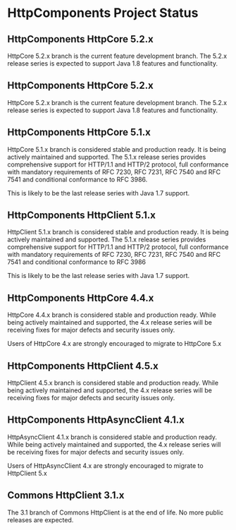 <!--
    Licensed to the Apache Software Foundation (ASF) under one
    or more contributor license agreements.  See the NOTICE file
    distributed with this work for additional information
    regarding copyright ownership.  The ASF licenses this file
    to you under the Apache License, Version 2.0 (the
    "License"); you may not use this file except in compliance
    with the License.  You may obtain a copy of the License at
    
      http://www.apache.org/licenses/LICENSE-2.0
    
    Unless required by applicable law or agreed to in writing,
    software distributed under the License is distributed on an
    "AS IS" BASIS, WITHOUT WARRANTIES OR CONDITIONS OF ANY
    KIND, either express or implied.  See the License for the
    specific language governing permissions and limitations
    under the License.
-->

HttpComponents Project Status
=============================

HttpComponents HttpCore 5.2.x
-----------------------------

HttpCore 5.2.x branch is the current feature development branch. The 5.2.x release series is expected to support 
Java 1.8 features and functionality. 

HttpComponents HttpCore 5.2.x
-----------------------------

HttpCore 5.2.x branch is the current feature development branch. The 5.2.x release series is expected to support
Java 1.8 features and functionality.

HttpComponents HttpCore 5.1.x
-----------------------------

HttpCore 5.1.x branch is considered stable and production ready. It is being actively maintained and supported. The
5.1.x release series provides comprehensive support for HTTP/1.1 and HTTP/2 protocol, full conformance with mandatory
requirements of RFC 7230, RFC 7231, RFC 7540 and RFC 7541 and conditional conformance to RFC 3986.

This is likely to be the last release series with Java 1.7 support.

HttpComponents HttpClient 5.1.x
-------------------------------

HttpClient 5.1.x branch is considered stable and production ready. It is being actively maintained and supported. The
5.1.x release series provides comprehensive support for HTTP/1.1 and HTTP/2 protocol, full conformance with mandatory
requirements of RFC 7230, RFC 7231, RFC 7540 and RFC 7541 and conditional conformance to RFC 3986

This is likely to be the last release series with Java 1.7 support.

HttpComponents HttpCore 4.4.x
-----------------------------

HttpCore 4.4.x branch is considered stable and production ready. While being actively maintained and supported, the 4.x
release series will be receiving fixes for major defects and security issues only.

Users of HttpCore 4.x are strongly encouraged to migrate to HttpCore 5.x

HttpComponents HttpClient 4.5.x
-------------------------------

HttpClient 4.5.x branch is considered stable and production ready. While being actively maintained and supported, the
4.x release series will be receiving fixes for major defects and security issues only.

HttpComponents HttpAsyncClient 4.1.x
------------------------------------

HttpAsyncClient 4.1.x branch is considered stable and production ready. While being actively maintained and supported,
the 4.x release series will be receiving fixes for major defects and security issues only.

Users of HttpAsyncClient 4.x are strongly encouraged to migrate to HttpClient 5.x

Commons HttpClient 3.1.x
------------------------

The 3.1 branch of Commons HttpClient is at the end of life. No more public releases are expected.




